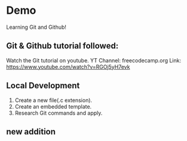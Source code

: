  # Demo

Learning Git and Github!

## Git & Github tutorial followed:

Watch the Git tutorial on youtube.
YT Channel: freecodecamp.org
Link: https://www.youtube.com/watch?v=RGOj5yH7evk

## Local Development

1. Create a new file(.c extension).
2. Create an embedded template.
3. Research Git commands and apply.

## new addition
